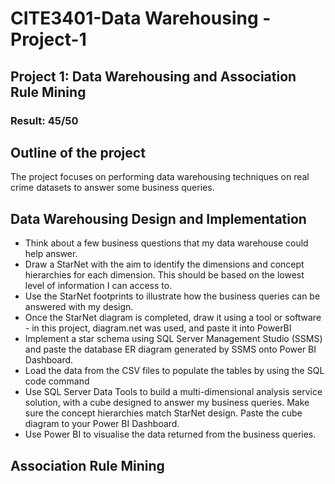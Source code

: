 # **CITE3401-Data Warehousing - Project-1**
## Project 1: Data Warehousing and Association Rule Mining

### Result: 45/50

## Outline of the project
The project focuses on performing data warehousing techniques on real crime datasets to answer some business queries. 

## Data Warehousing Design and Implementation
- Think about a few business questions that my data warehouse could help answer.
- Draw a StarNet with the aim to identify the dimensions and concept hierarchies for each dimension. This should be based on the lowest level of information I can access to.
- Use the StarNet footprints to illustrate how the business queries can be answered with my design.
- Once the StarNet diagram is completed, draw it using a tool or software - in this project, diagram.net was used, and paste it into PowerBI
- Implement a star schema using SQL Server Management Studio (SSMS) and paste the database ER diagram generated by SSMS onto Power BI Dashboard.
- Load the data from the CSV files to populate the tables by using the SQL code command
- Use SQL Server Data Tools to build a multi-dimensional analysis service solution, with a cube designed to answer my business queries. Make sure the concept hierarchies match StarNet design. Paste the cube diagram to your Power BI Dashboard.
- Use Power BI to visualise the data returned from the business queries.

## Association Rule Mining


